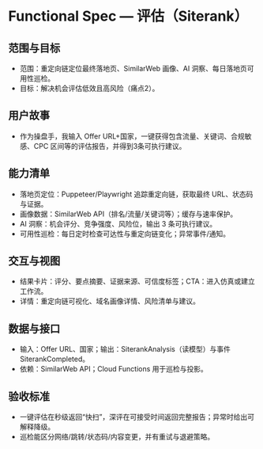 # Functional Spec — 评估（Siterank）

## 范围与目标
- 范围：重定向链定位最终落地页、SimilarWeb 画像、AI 洞察、每日落地页可用性巡检。
- 目标：解决机会评估低效且高风险（痛点2）。

## 用户故事
- 作为操盘手，我输入 Offer URL+国家，一键获得包含流量、关键词、合规敏感、CPC 区间等的评估报告，并得到3条可执行建议。

## 能力清单
- 落地页定位：Puppeteer/Playwright 追踪重定向链，获取最终 URL、状态码与证据。
- 画像数据：SimilarWeb API（排名/流量/关键词等）；缓存与速率保护。
- AI 洞察：机会评分、竞争强度、风险位，输出 3 条可执行建议。
- 可用性巡检：每日定时检查可达性与重定向链变化；异常事件/通知。

## 交互与视图
- 结果卡片：评分、要点摘要、证据来源、可信度标签；CTA：进入仿真或建立工作流。
- 详情：重定向链可视化、域名画像详情、风险清单与建议。

## 数据与接口
- 输入：Offer URL、国家；输出：SiterankAnalysis（读模型）与事件 SiterankCompleted。
- 依赖：SimilarWeb API；Cloud Functions 用于巡检与投影。

## 验收标准
- 一键评估在秒级返回“快扫”，深评在可接受时间返回完整报告；异常时给出可解释降级。
- 巡检能区分网络/跳转/状态码/内容变更，并有重试与退避策略。
